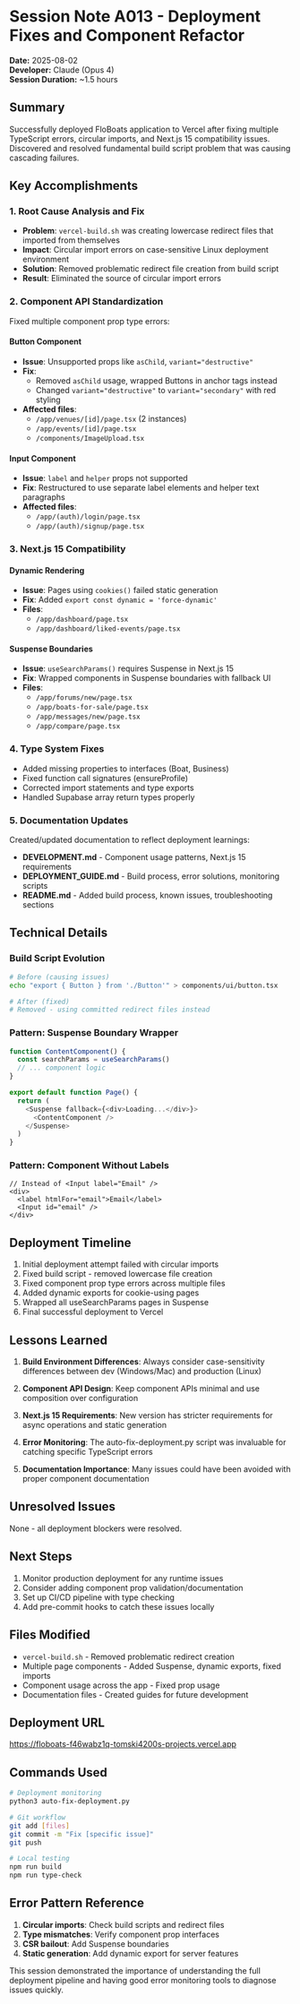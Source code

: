 # Session Note A013 - Deployment Fixes and Component Refactor

**Date:** 2025-08-02  
**Developer:** Claude (Opus 4)  
**Session Duration:** ~1.5 hours  

## Summary
Successfully deployed FloBoats application to Vercel after fixing multiple TypeScript errors, circular imports, and Next.js 15 compatibility issues. Discovered and resolved fundamental build script problem that was causing cascading failures.

## Key Accomplishments

### 1. Root Cause Analysis and Fix
- **Problem**: `vercel-build.sh` was creating lowercase redirect files that imported from themselves
- **Impact**: Circular import errors on case-sensitive Linux deployment environment
- **Solution**: Removed problematic redirect file creation from build script
- **Result**: Eliminated the source of circular import errors

### 2. Component API Standardization
Fixed multiple component prop type errors:

#### Button Component
- **Issue**: Unsupported props like `asChild`, `variant="destructive"`
- **Fix**: 
  - Removed `asChild` usage, wrapped Buttons in anchor tags instead
  - Changed `variant="destructive"` to `variant="secondary"` with red styling
- **Affected files**: 
  - `/app/venues/[id]/page.tsx` (2 instances)
  - `/app/events/[id]/page.tsx`
  - `/components/ImageUpload.tsx`

#### Input Component  
- **Issue**: `label` and `helper` props not supported
- **Fix**: Restructured to use separate label elements and helper text paragraphs
- **Affected files**:
  - `/app/(auth)/login/page.tsx`
  - `/app/(auth)/signup/page.tsx`

### 3. Next.js 15 Compatibility

#### Dynamic Rendering
- **Issue**: Pages using `cookies()` failed static generation
- **Fix**: Added `export const dynamic = 'force-dynamic'`
- **Files**:
  - `/app/dashboard/page.tsx`
  - `/app/dashboard/liked-events/page.tsx`

#### Suspense Boundaries
- **Issue**: `useSearchParams()` requires Suspense in Next.js 15
- **Fix**: Wrapped components in Suspense boundaries with fallback UI
- **Files**:
  - `/app/forums/new/page.tsx`
  - `/app/boats-for-sale/page.tsx`
  - `/app/messages/new/page.tsx`
  - `/app/compare/page.tsx`

### 4. Type System Fixes
- Added missing properties to interfaces (Boat, Business)
- Fixed function call signatures (ensureProfile)
- Corrected import statements and type exports
- Handled Supabase array return types properly

### 5. Documentation Updates
Created/updated documentation to reflect deployment learnings:
- **DEVELOPMENT.md** - Component usage patterns, Next.js 15 requirements
- **DEPLOYMENT_GUIDE.md** - Build process, error solutions, monitoring scripts
- **README.md** - Added build process, known issues, troubleshooting sections

## Technical Details

### Build Script Evolution
```bash
# Before (causing issues)
echo "export { Button } from './Button'" > components/ui/button.tsx

# After (fixed)
# Removed - using committed redirect files instead
```

### Pattern: Suspense Boundary Wrapper
```typescript
function ContentComponent() {
  const searchParams = useSearchParams()
  // ... component logic
}

export default function Page() {
  return (
    <Suspense fallback={<div>Loading...</div>}>
      <ContentComponent />
    </Suspense>
  )
}
```

### Pattern: Component Without Labels
```tsx
// Instead of <Input label="Email" />
<div>
  <label htmlFor="email">Email</label>
  <Input id="email" />
</div>
```

## Deployment Timeline
1. Initial deployment attempt failed with circular imports
2. Fixed build script - removed lowercase file creation
3. Fixed component prop type errors across multiple files
4. Added dynamic exports for cookie-using pages
5. Wrapped all useSearchParams pages in Suspense
6. Final successful deployment to Vercel

## Lessons Learned

1. **Build Environment Differences**: Always consider case-sensitivity differences between dev (Windows/Mac) and production (Linux)

2. **Component API Design**: Keep component APIs minimal and use composition over configuration

3. **Next.js 15 Requirements**: New version has stricter requirements for async operations and static generation

4. **Error Monitoring**: The auto-fix-deployment.py script was invaluable for catching specific TypeScript errors

5. **Documentation Importance**: Many issues could have been avoided with proper component documentation

## Unresolved Issues
None - all deployment blockers were resolved.

## Next Steps
1. Monitor production deployment for any runtime issues
2. Consider adding component prop validation/documentation
3. Set up CI/CD pipeline with type checking
4. Add pre-commit hooks to catch these issues locally

## Files Modified
- `vercel-build.sh` - Removed problematic redirect creation
- Multiple page components - Added Suspense, dynamic exports, fixed imports
- Component usage across the app - Fixed prop usage
- Documentation files - Created guides for future development

## Deployment URL
https://floboats-f46wabz1q-tomski4200s-projects.vercel.app

## Commands Used
```bash
# Deployment monitoring
python3 auto-fix-deployment.py

# Git workflow
git add [files]
git commit -m "Fix [specific issue]"
git push

# Local testing
npm run build
npm run type-check
```

## Error Pattern Reference
1. **Circular imports**: Check build scripts and redirect files
2. **Type mismatches**: Verify component prop interfaces
3. **CSR bailout**: Add Suspense boundaries
4. **Static generation**: Add dynamic export for server features

This session demonstrated the importance of understanding the full deployment pipeline and having good error monitoring tools to diagnose issues quickly.